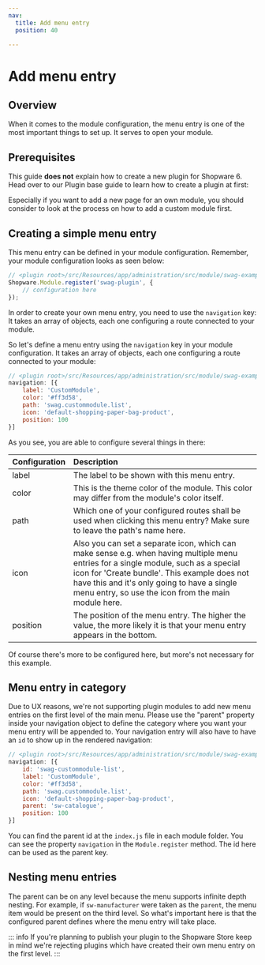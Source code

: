 ```yaml
---
nav:
  title: Add menu entry
  position: 40

---
```


# Add menu entry

## Overview

When it comes to the module configuration, the menu entry is one of the most important things to set up. It serves to open your module.

## Prerequisites

This guide **does not** explain how to create a new plugin for Shopware 6. Head over to our Plugin base guide to learn how to create a plugin at first:

<PageRef page="../plugin-base-guide" />

Especially if you want to add a new page for an own module, you should consider to look at the process on how to add a custom module first.

<PageRef page="add-custom-module" />

## Creating a simple menu entry

This menu entry can be defined in your module configuration. Remember, your module configuration looks as seen below:

```javascript
// <plugin root>/src/Resources/app/administration/src/module/swag-example/index.js
Shopware.Module.register('swag-plugin', {
    // configuration here
});
```

In order to create your own menu entry, you need to use the `navigation` key: It takes an array of objects, each one configuring a route connected to your module.

So let's define a menu entry using the `navigation` key in your module configuration. It takes an array of objects, each one configuring a route connected to your module:

```javascript
// <plugin root>/src/Resources/app/administration/src/module/swag-example/index.js
navigation: [{
    label: 'CustomModule',
    color: '#ff3d58',
    path: 'swag.custommodule.list',
    icon: 'default-shopping-paper-bag-product',
    position: 100
}]
```

As you see, you are able to configure several things in there:

| Configuration | Description |
| :--- | :--- |
| label | The label to be shown with this menu entry. |
| color | This  is the theme color of the module. This color may differ from the module's color itself. |
| path | Which one of your configured routes shall be used when clicking this menu entry? Make sure to leave the path's name here. |
| icon | Also you can set a separate icon, which can make sense e.g. when having multiple menu entries for a single module, such as a special icon for 'Create bundle'. This example does not have this and it's only going to have a single menu entry, so use the icon from the main module here. |
| position | The position of the menu entry. The higher the value, the more likely it is that your menu entry appears in the bottom. |

Of course there's more to be configured here, but more's not necessary for this example.

## Menu entry in category

Due to UX reasons, we're not supporting plugin modules to add new menu entries on the first level of the main menu. Please use the "parent" property inside your navigation object to define the category where you want your menu entry will be appended to. Your navigation entry will also have to have an `id` to show up in the rendered navigation:

```javascript
// <plugin root>/src/Resources/app/administration/src/module/swag-example/index.js
navigation: [{
    id: 'swag-custommodule-list',
    label: 'CustomModule',
    color: '#ff3d58',
    path: 'swag.custommodule.list',
    icon: 'default-shopping-paper-bag-product',
    parent: 'sw-catalogue',
    position: 100
}]
```

You can find the parent id at the `index.js` file in each module folder. You can see the property `navigation` in the `Module.register` method. The id here can be used as the parent key.

## Nesting menu entries

The parent can be on any level because the menu supports infinite depth nesting. For example, if `sw-manufacturer` were taken as the `parent`, the menu item would be present on the third level. So what's important here is that the configured parent defines where the menu entry will take place.

::: info
If you're planning to publish your plugin to the Shopware Store keep in mind we're rejecting plugins which have created their own menu entry on the first level.
:::

